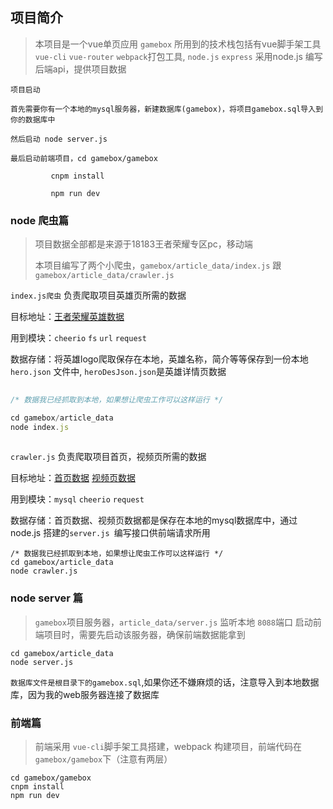 ## 项目简介

> 本项目是一个vue单页应用
>  `gamebox`  所用到的技术栈包括有vue脚手架工具`vue-cli` `vue-router` `webpack`打包工具, `node.js`  `express` 
> 采用node.js 编写后端api，提供项目数据
```base
项目启动

首先需要你有一个本地的mysql服务器，新建数据库(gamebox)，将项目gamebox.sql导入到你的数据库中

然后启动 node server.js

最后启动前端项目，cd gamebox/gamebox
		 
		 cnpm install
		 
		 npm run dev
```

### node 爬虫篇
> 项目数据全部都是来源于18183王者荣耀专区pc，移动端
> 
> 本项目编写了两个小爬虫，`gamebox/article_data/index.js` 跟 `gamebox/article_data/crawler.js`

`index.js爬虫`  负责爬取项目英雄页所需的数据

目标地址：[王者荣耀英雄数据](http://db.18183.com/wzry/)

用到模块：`cheerio` `fs` `url` `request`

数据存储：将英雄logo爬取保存在本地，英雄名称，简介等等保存到一份本地 `hero.json` 文件中, `heroDesJson.json`是英雄详情页数据

```javascript	
	
/* 数据我已经抓取到本地，如果想让爬虫工作可以这样运行 */

cd gamebox/article_data
node index.js
	
```	
	
`crawler.js` 负责爬取项目首页，视频页所需的数据

目标地址：[首页数据](http://www.18183.com/yxzjol/gonglue/list_13161_1.html)    [视频页数据](http://m.18183.com/yxzjol/sp/)

用到模块：`mysql` `cheerio` `request`

数据存储：首页数据、视频页数据都是保存在本地的mysql数据库中，通过node.js 搭建的`server.js `编写接口供前端请求所用

	/* 数据我已经抓取到本地，如果想让爬虫工作可以这样运行 */
	cd gamebox/article_data
	node crawler.js


### node server 篇
> `gamebox`项目服务器，`article_data/server.js` 监听本地 `8088`端口
> 启动前端项目时，需要先启动该服务器，确保前端数据能拿到

	cd gamebox/article_data
	node server.js
`数据库文件是根目录下的gamebox.sql`,如果你还不嫌麻烦的话，注意导入到本地数据库，因为我的web服务器连接了数据库
	
### 前端篇

> 前端采用 `vue-cli`脚手架工具搭建，webpack 构建项目，前端代码在 `gamebox/gamebox`下（注意有两层）

	cd gamebox/gamebox
	cnpm install
	npm run dev	
	
